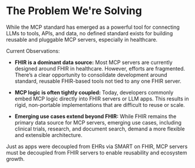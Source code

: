 # The Problem We're Solving

While the MCP standard has emerged as a powerful tool for connecting LLMs to tools,
APIs, and data, no defined standard exists for building reusable and pluggable MCP
servers, especially in healthcare.

Current Observations:

- **FHIR is a dominant data source:** Most MCP servers are currently designed around
  FHIR in healthcare. However, efforts are fragmented. There’s a clear opportunity
  to consolidate development around standard, reusable FHIR-based tools not tied to
  any one FHIR server.

- **MCP logic is often tightly coupled:** Today, developers commonly embed MCP logic
  directly into FHIR servers or LLM apps. This results in rigid, non-portable implementations
  that are difficult to reuse or scale.

- **Emerging use cases extend beyond FHIR:** While FHIR remains the primary data
  source for MCP servers, emerging use cases, including clinical trials, research,
  and document search, demand a more flexible and extensible architecture.

Just as apps were decoupled from EHRs via SMART on FHIR, MCP servers must be decoupled
from FHIR servers to enable reusability and ecosystem growth.
